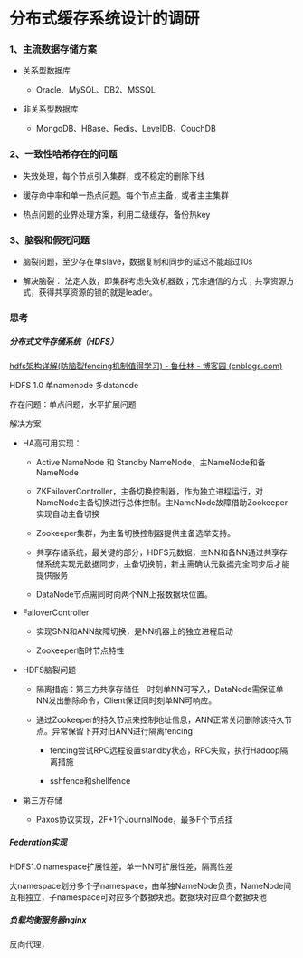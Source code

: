 # 分布式缓存系统设计的调研

### 1、主流数据存储方案

- 关系型数据库
  
  - Oracle、MySQL、DB2、MSSQL

- 非关系型数据库
  
  - MongoDB、HBase、Redis、LevelDB、CouchDB

### 2、一致性哈希存在的问题

- 失效处理，每个节点引入集群，或不稳定的删除下线

- 缓存命中率和单一热点问题。每个节点主备，或者主主集群

- 热点问题的业界处理方案，利用二级缓存，备份热key

### 3、脑裂和假死问题

- 脑裂问题，至少存在单slave，数据复制和同步的延迟不能超过10s

- 解决脑裂： 法定人数，即集群考虑失效机器数；冗余通信的方式；共享资源方式，获得共享资源的锁的就是leader。

### 思考

##### 分布式文件存储系统（HDFS）

[hdfs架构详解(防脑裂fencing机制值得学习) - 鲁仕林 - 博客园 (cnblogs.com)](https://www.cnblogs.com/lushilin/p/11239908.html)

HDFS 1.0 单namenode 多datanode

存在问题：单点问题，水平扩展问题

解决方案

- HA高可用实现：
  
  - Active NameNode 和 Standby NameNode，主NameNode和备NameNode
  
  - ZKFailoverController，主备切换控制器，作为独立进程运行，对NameNode主备切换进行总体控制。主NameNode故障借助Zookeeper实现自动主备切换
  
  - Zookeeper集群，为主备切换控制器提供主备选举支持。
  
  - 共享存储系统，最关键的部分，HDFS元数据，主NN和备NN通过共享存储系统实现元数据同步，主备切换前，新主需确认元数据完全同步后才能提供服务
  
  - DataNode节点需同时向两个NN上报数据块位置。

- FailoverController
  
  - 实现SNN和ANN故障切换，是NN机器上的独立进程启动
  
  - Zookeeper临时节点特性

- HDFS脑裂问题
  
  - 隔离措施：第三方共享存储任一时刻单NN可写入，DataNode需保证单NN发出删除命令，Client保证同时刻单NN可响应。
  
  - 通过Zookeeper的持久节点来控制地址信息，ANN正常关闭删除该持久节点。异常保留下并对旧ANN进行隔离fencing
    
    - fencing尝试RPC远程设置standby状态，RPC失败，执行Hadoop隔离措施
    
    - sshfence和shellfence

- 第三方存储 
  
  - Paxos协议实现，2F+1个JournalNode，最多F个节点挂

##### Federation实现

HDFS1.0 namespace扩展性差，单一NN可扩展性差，隔离性差

大namespace划分多个子namespace，由单独NameNode负责，NameNode间互相独立，子namespace可对应多个数据块池。数据块对应单个数据块池

##### 负载均衡服务器nginx

反向代理，
